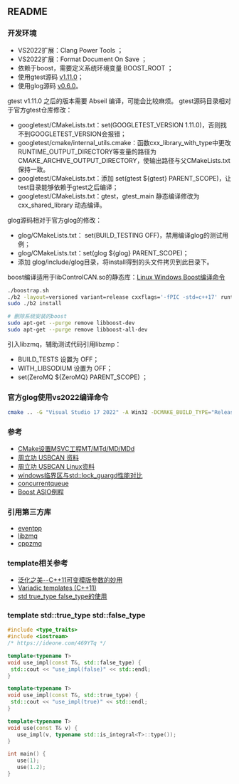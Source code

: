 ## README

### 开发环境

- VS2022扩展：Clang Power Tools ；
- VS2022扩展：Format Document On Save ；
- 依赖于boost，需要定义系统环境变量 BOOST_ROOT ；
- 使用gtest源码 [v1.11.0](https://github.com/google/googletest/releases/tag/release-1.11.0)；
- 使用glog源码 [v0.6.0](https://github.com/google/glog/releases/tag/v0.6.0)。

gtest v1.11.0 之后的版本需要 Abseil 编译，可能会比较麻烦。
gtest源码目录相对于官方gtest仓库修改：

- googletest/CMakeLists.txt：set(GOOGLETEST_VERSION 1.11.0)，否则找不到GOOGLETEST_VERSION会报错；
- googletest/cmake/internal_utils.cmake：函数cxx_library_with_type中更改RUNTIME_OUTPUT_DIRECTORY等变量的路径为CMAKE_ARCHIVE_OUTPUT_DIRECTORY，使输出路径与父CMakeLists.txt保持一致。
- googletest/CMakeLists.txt：添加 set(gtest ${gtest} PARENT_SCOPE)，让test目录能够依赖于gtest之后编译；
- googletest/CMakeLists.txt：gtest，gtest_main 静态编译修改为 cxx_shared_library 动态编译。

glog源码相对于官方glog的修改：

- glog/CMakeLists.txt： set(BUILD_TESTING OFF)，禁用编译glog的测试用例；
- glog/CMakeLists.txt：set(glog ${glog} PARENT_SCOPE)；
- 添加 glog/include/glog目录，将install得到的头文件拷贝到此目录下。

boost编译适用于libControlCAN.so的静态库：[Linux Windows Boost编译命令](https://www.cnblogs.com/vaughnhuang/p/15848139.html)

```bash
./boostrap.sh
./b2 -layout=versioned variant=release cxxflags='-fPIC -std=c++17' runtime-link=static link=static threading=multi
sudo ./b2 install
```

```bash
# 删除系统安装的boost
sudo apt-get --purge remove libboost-dev
sudo apt-get --purge remove libboost-all-dev
```

引入libzmq，辅助测试代码引用libzmp：

- BUILD_TESTS 设置为 OFF；
- WITH_LIBSODIUM 设置为 OFF；
- set(ZeroMQ ${ZeroMQ} PARENT_SCOPE) ；

### 官方glog使用vs2022编译命令

```bash
cmake .. -G "Visual Studio 17 2022" -A Win32 -DCMAKE_BUILD_TYPE="Release" -DBUILD_SHARED_LIBS="ON" -DCMAKE_INSTALL_BINDIR="bin" -DCMAKE_INSTALL_SBINDIR="bin" -DCMAKE_INSTALL_LIBEXECDIR="bin" -DCMAKE_INSTALL_LIBDIR="lib" -DCMAKE_INSTALL_INCLUDEDIR="include" -DCMAKE_INSTALL_DATAROOTDIR="share" -DCMAKE_EXPORT_NO_PACKAGE_REGISTRY="ON" -DWITH_THREADS="True" -DWITH_SYMBOLIZE="True" -DWITH_UNWIND="True" -DBUILD_TESTING="False"
```

### 参考

- [CMake设置MSVC工程MT/MTd/MD/MDd](https://blog.csdn.net/Copperxcx/article/details/123084367)
- [周立功 USBCAN 资料](https://www.zlg.cn/can/down/down/id/22.html)
- [周立功 USBCAN Linux资料](https://www.zlg.cn/Index/Search/search?key=linux)
- [windows临界区与std::lock_guargd性能对比](https://gitee.com/vaughnHuang/cs_lock_perf_test)
- [concurrentqueue](https://github.com/cameron314/concurrentqueue)
- [Boost ASIO例程](https://www.boost.org/doc/libs/1_79_0/doc/html/boost_asio/examples/cpp11_examples.html)

### 引用第三方库

- [eventpp](https://github.com/wqking/eventpp)
- [libzmq](https://github.com/zeromq/libzmq)
- [cppzmq](https://github.com/zeromq/cppzmq)

### template相关参考

- [泛化之美--C++11可变模版参数的妙用](https://www.cnblogs.com/qicosmos/p/4325949.html)
- [Variadic templates (C++11)](https://www.ibm.com/docs/en/zos/2.3.0?topic=only-variadic-templates-c11)
- [std true_type false_type的使用](https://stackoverflow.com/questions/20368187/when-would-i-use-stdintegral-constant-over-constexpr)

### template std::true_type std::false_type

```C++
#include <type_traits>
#include <iostream>
/* https://ideone.com/469YTq */

template<typename T>
void use_impl(const T&, std::false_type) {
 std::cout << "use_impl(false)" << std::endl;
}

template<typename T>
void use_impl(const T&, std::true_type) {
 std::cout << "use_impl(true)" << std::endl;
}

template<typename T>
void use(const T& v) {
   use_impl(v, typename std::is_integral<T>::type());
}

int main() {
   use(1);
   use(1.2);
}

```
